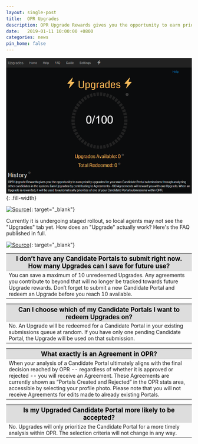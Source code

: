 ```yaml
---
layout: single-post
title:  OPR Upgrades
description: OPR Upgrade Rewards gives you the opportunity to earn priority upgrades for your own Candidate Portal submissions through analyzing other candidates in the system
date:   2019-01-11 10:00:00 +0800
categories: news
pin_home: false
---
```


<!--
<div class="row justify-content-center mb-3">
<div class="col-8 col-sm-6 col-md-4">
  <img src="/assets/images/news/opr_upgrades.png" class="img-responsive" />
</div>
</div>
//-->
![OPR Upgrades](/assets/images/news/opr_upgrades.png){: .fill-width}


[![Source](https://img.shields.io/badge/reddit-r%2FIngress-red.svg?logo=reddit)](https://www.reddit.com/r/Ingress/comments/aeo2o8/opr_upgrades_now_avaliable/){: target="_blank"}

Currently it is undergoing staged rollout, so local agents may not see the "Upgrades" tab yet. How does an "Upgrade" actually work? Here's the FAQ published in full.

[![Source](https://img.shields.io/badge/source-OPR%20Upgrades)](https://opr.ingress.com/upgrades/){: target="_blank"}

<table class="table table-sm">
<tbody>
  <tr>
  <th colspan="5" style="font-size: 1.2em;background:#ddd;color:black;">I don’t have any Candidate Portals to submit right now. How many Upgrades can I save for future use?</th>
  </tr>
    <tr>
      <td>
         You can save a maximum of 10 unredeemed Upgrades. Any agreements you contribute to beyond that will no longer be tracked towards future Upgrade rewards. Don’t forget to submit a new Candidate Portal and redeem an Upgrade before you reach 10 available.
      </td>
    </tr>
</tbody>
</table>

<table class="table table-sm">
<tbody>
  <tr>
  <th colspan="5" style="font-size: 1.2em;background:#ddd;color:black;">Can I choose which of my Candidate Portals I want to redeem Upgrades on?</th>
  </tr>
    <tr>
      <td>
         No. An Upgrade will be redeemed for a Candidate Portal in your existing submissions queue at random. If you have only one pending Candidate Portal, the Upgrade will be used on that submission.
      </td>
    </tr>
</tbody>
</table>

<table class="table table-sm">
<tbody>
  <tr>
  <th colspan="5" style="font-size: 1.2em;background:#ddd;color:black;">What exactly is an Agreement in OPR?</th>
  </tr>
    <tr>
      <td>
         When your analysis of a Candidate Portal ultimately aligns with the final decision reached by OPR -- regardless of whether it is approved or rejected -- you will receive an Agreement. These Agreements are currently shown as “Portals Created and Rejected” in the OPR stats area, accessible by selecting your profile photo. Please note that you will not receive Agreements for edits made to already existing Portals.
      </td>
    </tr>
</tbody>
</table>

<table class="table table-sm">
<tbody>
  <tr>
  <th colspan="5" style="font-size: 1.2em;background:#ddd;color:black;">Is my Upgraded Candidate Portal more likely to be accepted?</th>
  </tr>
    <tr>
      <td>
         No. Upgrades will only prioritize the Candidate Portal for a more timely analysis within OPR. The selection criteria will not change in any way.
      </td>
    </tr>
</tbody>
</table>